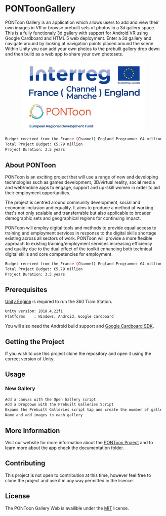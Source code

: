 # PONToonGallery

PONToon Gallery  is an application which allows users to add and view their own images in VR or browse prebuilt sets of photos in a 3d gallery space.  
This is a fully functionaly 3d gallery with support for Android VR using Google Cardboard and HTML 5 web deployment. Enter a 3d gallery and navigate around by looking at navigation points placed around the scene. 
Within Unity you can add your own photos to the prebuilt gallery drop down and then build as a web app to share your own photosets. 
<p align="center">
  <img src="interregLogo.png" width="400" title="hover text">
</p>

```bash
Budget received from the France (Channel) England Programme: €4 million ERDF
Total Project Budget: €5.79 million
Project Duration: 3.5 years
```

## About PONToon
PONToon is an exciting project that will use a range of new and developing technologies such as games development, 3D/virtual reality, social media and web/mobile apps to engage, support and up-skill women in order to aid their employment opportunities.

The project is centred around community development, social and economic inclusion and equality. It aims to produce a method of working that's not only scalable and transferrable but also applicable to broader demographic sets and geographical regions for continuing impact.

PONToon will employ digital tools and methods to provide equal access to training and employment services in response to the digital skills shortage existing across all sectors of work. PONToon will provide a more flexible approach to existing training/employment services increasing efficiency and quality due to the dual effect of the toolkit enhancing both technical digital skills and core competencies for employment.
```bash
Budget received from the France (Channel) England Programme: €4 million ERDF
Total Project Budget: €5.79 million
Project Duration: 3.5 years
```

## Prerequisites

[Unity Engine](https://unity3d.com/get-unity/download/archive) is required to run the 360 Train Station.

```bash
Unity version: 2018.4.22f1
Platforms    : Windows, Android, Google Cardboard
```
You will also need the Android build support and [Google Cardboard SDK](https://developers.google.com/vr/develop/unity/get-started-android).

## Getting the Project

If you wish to use this project clone the repository and open it using the correct version of Unity. 

## Usage
### New Gallery
```bash
Add a canvas with the Open Gallery script
Add a Dropdown with the Prebuilt Galleries Script
Expand the Prebuilt Galleries script tap and create the number of galleries you would like 
Name and add images to each gallery
```

## More Information

Visit our website for more information about the [PONToon Project](https://www.pontoonproject.eu/) and to learn more about the app check the documentation folder.

## Contributing

This project is not open to contribution at this time, however feel free to clone the project and use it in any way permitted in the lisence. 

## License
The PONToon Gallery Web is  availible under the [MIT](https://choosealicense.com/licenses/mit/) license. 
